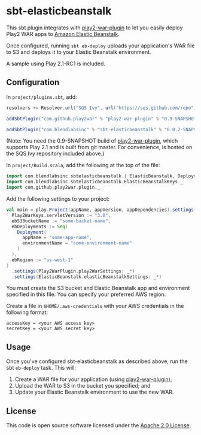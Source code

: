sbt-elasticbeanstalk
====================

This sbt plugin integrates with [play2-war-plugin][play2war] to let you easily deploy Play2 WAR apps to [Amazon Elastic Beanstalk][awseb].

Once configured, running `sbt eb-deploy` uploads your application's WAR file to S3 and deploys it to your Elastic Beanstalk environment.

A sample using Play 2.1-RC1 is included.


Configuration
-------------

In `project/plugins.sbt`, add:

```scala
resolvers += Resolver.url("SQS Ivy", url("https://sqs.github.com/repo"))(Resolver.ivyStylePatterns)

addSbtPlugin("com.github.play2war" % "play2-war-plugin" % "0.9-SNAPSHOT")

addSbtPlugin("com.blendlabsinc" % "sbt-elasticbeanstalk" % "0.0.2-SNAPSHOT")
```

(Note: You need the 0.9-SNAPSHOT build of [play2-war-plugin][play2war], which supports Play 2.1 and is built from git master. For convenience, is hosted on the SQS Ivy repository included above.)

In `project/Build.scala`, add the following at the top of the file:

```scala
import com.blendlabsinc.sbtelasticbeanstalk.{ ElasticBeanstalk, Deployment }
import com.blendlabsinc.sbtelasticbeanstalk.ElasticBeanstalkKeys._
import com.github.play2war.plugin._
```

Add the following settings to your project:

```scala
val main = play.Project(appName, appVersion, appDependencies).settings(
  Play2WarKeys.servletVersion := "3.0",
  ebS3BucketName := "some-bucket-name",
  ebDeployments := Seq(
    Deployment(
      appName = "some-app-name",
      environmentName = "some-environment-name"
    )
  ),
  ebRegion := "us-west-1"
)
  .settings(Play2WarPlugin.play2WarSettings: _*)
  .settings(ElasticBeanstalk.elasticBeanstalkSettings: _*)
```

You must create the S3 bucket and Elastic Beanstalk app and environment specified in this file. You can specify your preferred AWS region.

Create a file in `$HOME/.aws-credentials` with your AWS credentials in the following format:

```
accessKey = <your AWS access key>
secretKey = <your AWS secret key>
```


Usage
-----

Once you've configured sbt-elasticbeanstalk as described above, run the sbt `eb-deploy` task. This will:

1. Create a WAR file for your application (using [play2-war-plugin][play2war]);
2. Upload the WAR to S3 in the bucket you specified; and
3. Update your Elastic Beanstalk environment to use the new WAR.


License
-------

This code is open source software licensed under the [Apache 2.0 License][apache2].

[apache2]: http://www.apache.org/licenses/LICENSE-2.0.html
[awseb]: http://aws.amazon.com/elasticbeanstalk/
[play2war]: https://github.com/dlecan/play2-war-plugin
